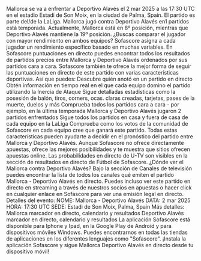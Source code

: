Mallorca se va a enfrentar a Deportivo Alavés el 2 mar 2025 a las 17:30 UTC en el estadio Estadi de Son Moix, en la ciudad de Palma, Spain. El partido es parte del/de la LaLiga.
Mallorca jugó contra Deportivo Alavés en1 partidos está temporada. Actualmente, Mallorca está en 8º posición, mientras que Deportivo Alavés mantiene la 19º posición. ¿Buscas comparar el jugador con mayor rendimiento en ambos equipos? Sofascore asigna a cada jugador un rendimiento específico basado en muchas variables.
En Sofascore puntuaciones en directo puedes encontrar todos los resultados de partidos precios entre Mallorca y Deportivo Alavés ordenados por sus partidos cara a cara. Sofascore también te ofrece la mejor forma de seguir las puntuaciones en directo de este partido con varias características deportivas. Así que puedes:
Descubre quién anotó en un partido en directo
Obtén información en tiempo real en el que cada equipo domino el partido utilizando la Inercia de Ataque
Sigue detalladas estadísticas como la posesión de balón, tiros, corners, ocas. claras creadas, tarjetas, pases de la muerte, duelos y más
Comprueba todos los partidos cara a cara - por ejemplo, en la última temporada Mallorca y Deportivo Alavés jugaron 2 partidos enfrentados
Sigue todos los partidos en casa y fuera de casa de cada equipo en la LaLiga
Comprueba como los votos de la comunidad de Sofascore en cada equipo cree que ganará este partido.
Todas estas características pueden ayudarte a decidir en el pronóstico del partido entre Mallorca y Deportivo Alavés. Aunque Sofascore no ofrece directamente apuestas, ofrece las mejores posibilidades y te muestra que sitios ofrecen apuestas online. Las probabilidades en directo de U-TV son visibles en la sección de resultados en directo de Fútbol de Sofascore.
¿Dónde ver el Mallorca contra Deportivo Alavés? Bajo la sección de Canales de televisión puedes encontrar la lista de todos los canales qué emiten el partido Mallorca - Deportivo Alavés en directo. Puedes incluso ver este partido en directo en streaming a través de nuestros socios en apuestas o hacer click en cualquier enlace en Sofascore para ver una emisión legal en directo.
Detalles del evento:
NOME: Mallorca - Deportivo Alavés
DATA: 2 mar 2025
HORA: 17:30 UTC
SEDE: Estadi de Son Moix, Palma, Spain
Más detalles:
Mallorca marcador en directo, calendario y resultados
Deportivo Alavés marcador en directo, calendario y resultados
La aplicación Sofascore está disponible para Iphone y Ipad, en la Google Play de Android y para dispositivos móviles Windows. Puedes encontrarnos en todas las tiendas de aplicaciones en los diferentes lenguajes como "Sofascore". ¡Instala la aplicación Sofascore y sigue Mallorca Deportivo Alavés en directo desde tu dispositivo móvil!
